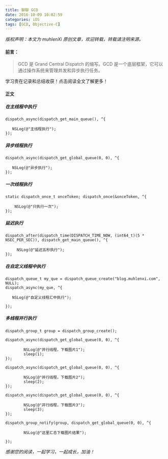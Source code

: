 ```yaml
---
title: 聊聊 GCD
date: 2016-10-09 10:02:59
categories: iOS
tags: [GCD, Objective-C]
---
```


 *版权声明：本文为 muhlenXi 原创文章，欢迎转载，转载请注明来源。*

#### 前言：

> GCD 是 Grand Central Dispatch 的缩写。GCD 是一个底层框架，它可以通过操作系统来管理并发和异步执行任务。

学习贵在记录和总结收获！点击阅读全文了解更多！　　

<!-- more -->

#### 正文

##### 在主线程中执行

```objc
dispatch_async(dispatch_get_main_queue(), ^{
   
   NSLog(@"主线程执行");
});
```

##### 异步线程执行

```objc
dispatch_async(dispatch_get_global_queue(0, 0), ^{
       
   NSLog(@"异步执行");
});
```

##### 一次线程执行

```objc
static dispatch_once_t onceToken; dispatch_once(&onceToken, ^{
        
    NSLog(@"只执行一次");
});
```

##### 延迟执行

```objc
dispatch_after(dispatch_time(DISPATCH_TIME_NOW, (int64_t)(5 * NSEC_PER_SEC)), dispatch_get_main_queue(), ^{
        
     NSLog(@"延迟五秒执行");
});
```

##### 在自定义线程中执行

```objc
dispatch_queue_t my_que = dispatch_queue_create("blog.muhlenxi.com", NULL);
dispatch_async(my_que, ^{
       
   NSLog(@"自定义线程汇中执行");
        
});
```
##### 多线程并行执行

```objc
dispatch_group_t group = dispatch_group_create();
    
dispatch_async(dispatch_get_global_queue(0, 0), ^{
        
        NSLog(@"并行线程，下载图片1");
        sleep(1);
});
    
dispatch_async(dispatch_get_global_queue(0, 0), ^{
        
        NSLog(@"并行线程，下载图片2");
        sleep(2);
});
    
dispatch_async(dispatch_get_global_queue(0, 0), ^{
        
        NSLog(@"并行线程，下载图片3");
        sleep(3);
});
    
dispatch_group_notify(group, dispatch_get_global_queue(0, 0), ^{
        
        NSLog(@"这里汇总下载图片结果");
        
});
```

*感谢您的阅读，一起学习，一起成长，加油！*